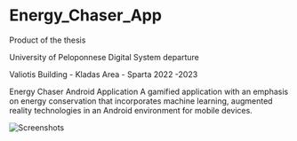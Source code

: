 # Energy_Chaser_App
Product of the thesis

University of Peloponnese
Digital System departure

Valiotis Building - Kladas Area - Sparta 2022 -2023

Energy Chaser Android Application
Α gamified application with an emphasis on energy conservation that incorporates machine learning, augmented reality technologies in an Android environment for mobile devices.


![Screenshots](https://github.com/user-attachments/assets/1a3e7e79-3b22-4a9d-8253-5266f6240eb0)

